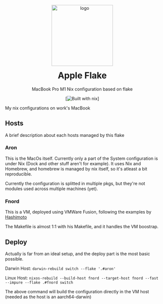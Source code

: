 
<p align="center">
    <img src="https://user-images.githubusercontent.com/87579883/211211879-36bc3b05-23a7-4623-bf0d-cc59339e1d84.png" alt="logo" width="200"/>
</p>
<h1 align="center" style="margin-top: 0px;">Apple Flake</h1>
<p align="center" >MacBook Pro M1 Nix configuration based on flake</p>

<div align="center" >

[![Built with nix](https://builtwithnix.org/badge.svg)]

</div>

My nix configurations on work's MacBook

## Hosts

A brief description about each hosts managed by this flake

### Aron

This is the MacOs itself. Currently only a part of the System
configuration is under Nix (Dock and other stuff aren't for example).
It uses Nix and Homebrew, and homebrew is managed by nix itself, so
it's atleast a bit reproducible.

Currently the configuration is splitted in multiple pkgs, but they're
not modules used across multiple machines (yet).

### Fnord

This is a VM, deployed using VMWare Fusion, following the examples by
[Hashimoto](https://github.com/mitchellh/nixos-config/tree/main)

The Makefile is almost 1:1 with his Makefile, and it handles the VM boostrap.

## Deploy

Actually is far from an ideal setup, and the deploy part is the most
basic possible.

Darwin Host:
`darwin-rebuild switch --flake '.#aron'`

Linux Host:
`nixos-rebuild --build-host fnord --target-host fnord --fast --impure --flake .#fnord switch`

The above command will build the configuration directly in the VM host
(needed as the host is an aarch64-darwin)
